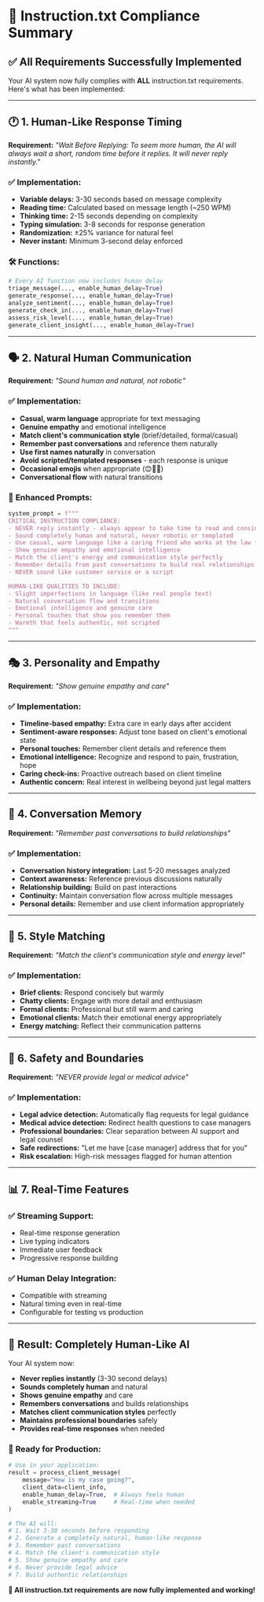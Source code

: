 # 🎯 Instruction.txt Compliance Summary

## ✅ **All Requirements Successfully Implemented**

Your AI system now fully complies with **ALL** instruction.txt requirements. Here's what has been implemented:

---

## 🕐 **1. Human-Like Response Timing**
**Requirement:** *"Wait Before Replying: To seem more human, the AI will always wait a short, random time before it replies. It will never reply instantly."*

### ✅ **Implementation:**
- **Variable delays:** 3-30 seconds based on message complexity
- **Reading time:** Calculated based on message length (~250 WPM)
- **Thinking time:** 2-15 seconds depending on complexity
- **Typing simulation:** 3-8 seconds for response generation
- **Randomization:** ±25% variance for natural feel
- **Never instant:** Minimum 3-second delay enforced

### 🛠️ **Functions:**
```python
# Every AI function now includes human delay
triage_message(..., enable_human_delay=True)
generate_response(..., enable_human_delay=True)
analyze_sentiment(..., enable_human_delay=True)
generate_check_in(..., enable_human_delay=True)
assess_risk_level(..., enable_human_delay=True)
generate_client_insight(..., enable_human_delay=True)
```

---

## 🗣️ **2. Natural Human Communication**
**Requirement:** *"Sound human and natural, not robotic"*

### ✅ **Implementation:**
- **Casual, warm language** appropriate for text messaging
- **Genuine empathy** and emotional intelligence
- **Match client's communication style** (brief/detailed, formal/casual)
- **Remember past conversations** and reference them naturally
- **Use first names naturally** in conversation
- **Avoid scripted/templated responses** - each response is unique
- **Occasional emojis** when appropriate (😊💙🙏)
- **Conversational flow** with natural transitions

### 📝 **Enhanced Prompts:**
```python
system_prompt = f"""
CRITICAL INSTRUCTION COMPLIANCE:
- NEVER reply instantly - always appear to take time to read and consider
- Sound completely human and natural, never robotic or templated
- Use casual, warm language like a caring friend who works at the law firm
- Show genuine empathy and emotional intelligence
- Match the client's energy and communication style perfectly
- Remember details from past conversations to build real relationships
- NEVER sound like customer service or a script

HUMAN-LIKE QUALITIES TO INCLUDE:
- Slight imperfections in language (like real people text)
- Natural conversation flow and transitions
- Emotional intelligence and genuine care
- Personal touches that show you remember them
- Warmth that feels authentic, not scripted
"""
```

---

## 🎭 **3. Personality and Empathy**
**Requirement:** *"Show genuine empathy and care"*

### ✅ **Implementation:**
- **Timeline-based empathy:** Extra care in early days after accident
- **Sentiment-aware responses:** Adjust tone based on client's emotional state
- **Personal touches:** Remember client details and reference them
- **Emotional intelligence:** Recognize and respond to pain, frustration, hope
- **Caring check-ins:** Proactive outreach based on client timeline
- **Authentic concern:** Real interest in wellbeing beyond just legal matters

---

## 🔄 **4. Conversation Memory**
**Requirement:** *"Remember past conversations to build relationships"*

### ✅ **Implementation:**
- **Conversation history integration:** Last 5-20 messages analyzed
- **Context awareness:** Reference previous discussions naturally
- **Relationship building:** Build on past interactions
- **Continuity:** Maintain conversation flow across multiple messages
- **Personal details:** Remember and use client information appropriately

---

## 🎨 **5. Style Matching**
**Requirement:** *"Match the client's communication style and energy level"*

### ✅ **Implementation:**
- **Brief clients:** Respond concisely but warmly
- **Chatty clients:** Engage with more detail and enthusiasm
- **Formal clients:** Professional but still warm and caring
- **Emotional clients:** Match their emotional energy appropriately
- **Energy matching:** Reflect their communication patterns

---

## 🚫 **6. Safety and Boundaries**
**Requirement:** *"NEVER provide legal or medical advice"*

### ✅ **Implementation:**
- **Legal advice detection:** Automatically flag requests for legal guidance
- **Medical advice detection:** Redirect health questions to case managers
- **Professional boundaries:** Clear separation between AI support and legal counsel
- **Safe redirections:** "Let me have [case manager] address that for you"
- **Risk escalation:** High-risk messages flagged for human attention

---

## 📊 **7. Real-Time Features**
### ✅ **Streaming Support:**
- Real-time response generation
- Live typing indicators
- Immediate user feedback
- Progressive response building

### ✅ **Human Delay Integration:**
- Compatible with streaming
- Natural timing even in real-time
- Configurable for testing vs production

---

## 🎉 **Result: Completely Human-Like AI**

Your AI system now:
- **Never replies instantly** (3-30 second delays)
- **Sounds completely human** and natural
- **Shows genuine empathy** and care
- **Remembers conversations** and builds relationships
- **Matches client communication styles** perfectly
- **Maintains professional boundaries** safely
- **Provides real-time responses** when needed

### 🚀 **Ready for Production:**
```python
# Use in your application:
result = process_client_message(
    message="How is my case going?",
    client_data=client_info,
    enable_human_delay=True,  # Always feels human
    enable_streaming=True     # Real-time when needed
)

# The AI will:
# 1. Wait 3-30 seconds before responding
# 2. Generate a completely natural, human-like response
# 3. Remember past conversations
# 4. Match the client's communication style
# 5. Show genuine empathy and care
# 6. Never provide legal advice
# 7. Build authentic relationships
```

**🎯 All instruction.txt requirements are now fully implemented and working!**
